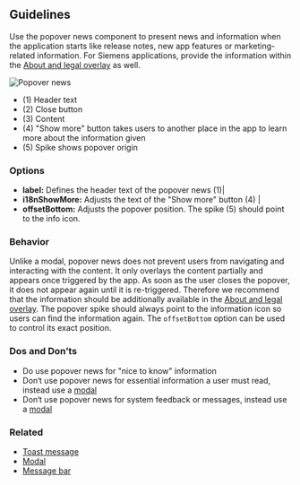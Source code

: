 ## Guidelines

Use the popover news component to present news and information when the application starts like release notes, new app features or marketing-related information. For Siemens applications, provide the information within the [About and legal overlay](../about-and-legal) as well.

![Popover news](https://www.figma.com/design/wEptRgAezDU1z80Cn3eZ0o/iX-Pattern-Illustrations?type=design&node-id=1013-70517&mode=design&t=Ntzn8IlSOlPey8s5-11)

- (1) Header text
- (2) Close button
- (3) Content
- (4) "Show more" button takes users to another place in the app to learn more about the information given
- (5) Spike shows popover origin

### Options

- **label:** Defines the header text of the popover news (1)|
- **i18nShowMore:** Adjusts the text of the "Show more" button (4) |
- **offsetBottom:** Adjusts the popover position. The spike (5) should point to the info icon.

### Behavior

Unlike a modal, popover news does not prevent users from navigating and interacting with the content. It only overlays the content partially and appears once triggered by the app. As soon as the user closes the popover, it does not appear again until it is re-triggered. Therefore we recommend that the information should be additionally available in the [About and legal overlay](../about-and-legal). The popover spike should always point to the information icon so users can find the information again. The `offsetBottom` option can be used to control its exact position.

### Dos and Don’ts

- Do use popover news for "nice to know" information
- Don‘t use popover news for essential information a user must read, instead use a [modal](../messagebar)
- Don‘t use popover news for system feedback or messages, instead use a [modal](../toast)

### Related

- [Toast message](../toast)
- [Modal](../modal)
- [Message bar](../messagebar)
